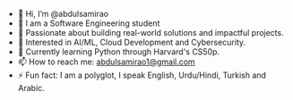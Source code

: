 - 👋 Hi, I’m @abdulsamirao
- 📖 I am a Software Engineering student
- 🚀 Passionate about building real-world solutions and impactful projects.
- 👀 Interested in AI/ML, Cloud Development and Cybersecurity.
- 🌱 Currently learning Python through Harvard's CS50p.
- 📫 How to reach me: abdulsamirao1@gmail.com
- ⚡ Fun fact: I am a polyglot, I speak English, Urdu/Hindi, Turkish and Arabic.
<!---
abdulsamirao/abdulsamirao is a ✨ special ✨ repository because its `README.md` (this file) appears on your GitHub profile.
You can click the Preview link to take a look at your changes.
--->
